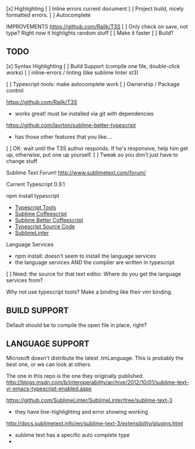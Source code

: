 [x] Highlighting
[ ] Inline errors current document
[ ] Project build, nicely formatted errors.
[ ] Autocomplete








IMPROVEMENTS https://github.com/Railk/T3S
[ ] Only check on save, not type? Right now it highlights random stuff
[ ] Make it faster
[ ] Build?






TODO
----
[x] Syntax Highlighting
[ ] Build Support (compile one file, double-click works)
[ ] inline-errors / linting (like sublime linter st3)

[ ] Typescript-tools: make autocomplete work
[ ] Ownership / Package control


https://github.com/Railk/T3S
- works great! must be installed via git with dependencies

https://github.com/lavrton/sublime-better-typescript
- has those other features that you like.... 

[ ] OK: wait until the T3S author responds. If he's responsive, help him get up, otherwise, put one up yourself. 
[ ] Tweak so you don't just have to change stuff







Sublime Text Forum! http://www.sublimetext.com/forum/


Current Typescript 0.9.1

npm install typescript

- [Typescript Tools](https://github.com/clausreinke/typescript-tools)
- [Sublime Coffeescript](https://github.com/Xavura/CoffeeScript-Sublime-Plugin)
- [Sublime Better Coffeescript](https://github.com/aponxi/sublime-better-coffeescript)
- [Typescript Source Code](http://typescript.codeplex.com/sourcecontrol/latest)
- [SublimeLinter](https://github.com/SublimeLinter/SublimeLinter)

Language Services
 - npm install: doesn't seem to install the language services
 - the language services AND the compiler are written in typescript

[ ] Need: the source for that text editor. Where do you get the language services from?


Why not use typescript tools? Make a binding like their vim binding. 




BUILD SUPPORT
-------------

Default should be to compile the open file in place, right?



LANGUAGE SUPPORT
----------------

Microsoft doesn't distribute the latest .tmLanguage. This is probably the best one, or we can look at others. 

The one in this repo is the one they originally published. http://blogs.msdn.com/b/interoperability/archive/2012/10/01/sublime-text-vi-emacs-typescript-enabled.aspx









https://github.com/SublimeLinter/SublimeLinter/tree/sublime-text-3
- they have line-highlighting and error showing working



http://docs.sublimetext.info/en/sublime-text-3/extensibility/plugins.html
- sublime text has a specific auto complete type
- 
